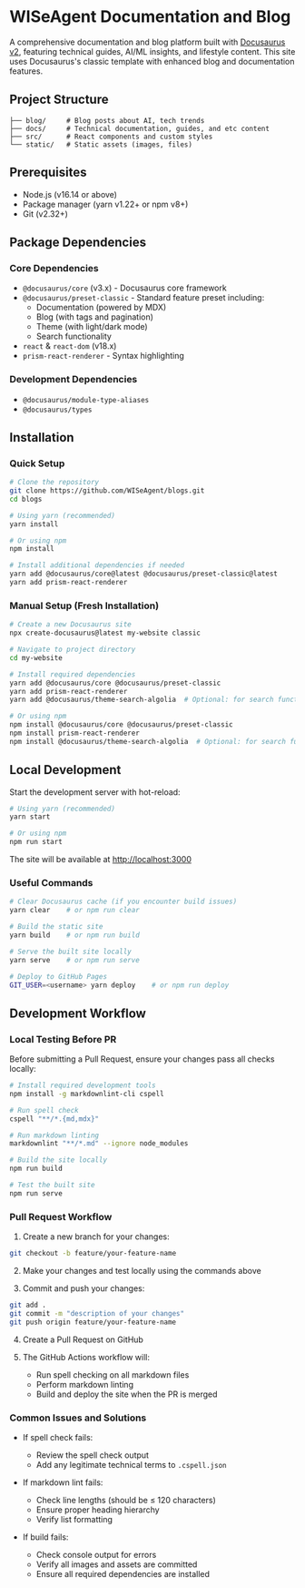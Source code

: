 # WISeAgent Documentation and Blog

A comprehensive documentation and blog platform built with [Docusaurus v2](https://docusaurus.io/), featuring technical guides, AI/ML insights, and lifestyle content. This site uses Docusaurus's classic template with enhanced blog and documentation features.

## Project Structure
```
├── blog/     # Blog posts about AI, tech trends
├── docs/     # Technical documentation, guides, and etc content
├── src/      # React components and custom styles
└── static/   # Static assets (images, files)
```

## Prerequisites

- Node.js (v16.14 or above)
- Package manager (yarn v1.22+ or npm v8+)
- Git (v2.32+)

## Package Dependencies

### Core Dependencies
- `@docusaurus/core` (v3.x) - Docusaurus core framework
- `@docusaurus/preset-classic` - Standard feature preset including:
  - Documentation (powered by MDX)
  - Blog (with tags and pagination)
  - Theme (with light/dark mode)
  - Search functionality
- `react` & `react-dom` (v18.x)
- `prism-react-renderer` - Syntax highlighting

### Development Dependencies
- `@docusaurus/module-type-aliases`
- `@docusaurus/types`

## Installation

### Quick Setup

```bash
# Clone the repository
git clone https://github.com/WISeAgent/blogs.git
cd blogs

# Using yarn (recommended)
yarn install

# Or using npm
npm install

# Install additional dependencies if needed
yarn add @docusaurus/core@latest @docusaurus/preset-classic@latest
yarn add prism-react-renderer
```

### Manual Setup (Fresh Installation)

```bash
# Create a new Docusaurus site
npx create-docusaurus@latest my-website classic

# Navigate to project directory
cd my-website

# Install required dependencies
yarn add @docusaurus/core @docusaurus/preset-classic
yarn add prism-react-renderer
yarn add @docusaurus/theme-search-algolia  # Optional: for search functionality

# Or using npm
npm install @docusaurus/core @docusaurus/preset-classic
npm install prism-react-renderer
npm install @docusaurus/theme-search-algolia  # Optional: for search functionality
```

## Local Development

Start the development server with hot-reload:

```bash
# Using yarn (recommended)
yarn start

# Or using npm
npm run start
```

The site will be available at [http://localhost:3000](http://localhost:3000)

### Useful Commands

```bash
# Clear Docusaurus cache (if you encounter build issues)
yarn clear    # or npm run clear

# Build the static site
yarn build    # or npm run build

# Serve the built site locally
yarn serve    # or npm run serve

# Deploy to GitHub Pages
GIT_USER=<username> yarn deploy    # or npm run deploy
```

## Development Workflow

### Local Testing Before PR

Before submitting a Pull Request, ensure your changes pass all checks locally:

```bash
# Install required development tools
npm install -g markdownlint-cli cspell

# Run spell check
cspell "**/*.{md,mdx}"

# Run markdown linting
markdownlint "**/*.md" --ignore node_modules

# Build the site locally
npm run build

# Test the built site
npm run serve
```

### Pull Request Workflow

1. Create a new branch for your changes:
```bash
git checkout -b feature/your-feature-name
```

2. Make your changes and test locally using the commands above

3. Commit and push your changes:
```bash
git add .
git commit -m "description of your changes"
git push origin feature/your-feature-name
```

4. Create a Pull Request on GitHub

5. The GitHub Actions workflow will:
   - Run spell checking on all markdown files
   - Perform markdown linting
   - Build and deploy the site when the PR is merged

### Common Issues and Solutions

- If spell check fails:
  - Review the spell check output
  - Add any legitimate technical terms to `.cspell.json`

- If markdown lint fails:
  - Check line lengths (should be ≤ 120 characters)
  - Ensure proper heading hierarchy
  - Verify list formatting

- If build fails:
  - Check console output for errors
  - Verify all images and assets are committed
  - Ensure all required dependencies are installed

